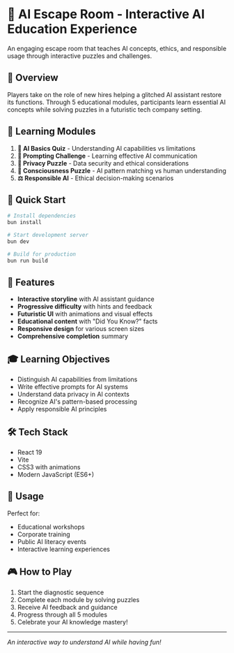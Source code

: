 # 🤖 AI Escape Room - Interactive AI Education Experience

An engaging escape room that teaches AI concepts, ethics, and responsible usage through interactive puzzles and challenges.

## 🎯 Overview

Players take on the role of new hires helping a glitched AI assistant restore its functions. Through 5 educational modules, participants learn essential AI concepts while solving puzzles in a futuristic tech company setting.

## 🧩 Learning Modules

1. **🧠 AI Basics Quiz** - Understanding AI capabilities vs limitations
2. **💬 Prompting Challenge** - Learning effective AI communication
3. **🔐 Privacy Puzzle** - Data security and ethical considerations
4. **🤖 Consciousness Puzzle** - AI pattern matching vs human understanding
5. **⚖️ Responsible AI** - Ethical decision-making scenarios

## 🚀 Quick Start

```bash
# Install dependencies
bun install

# Start development server
bun dev

# Build for production
bun run build
```

## 🎨 Features

- **Interactive storyline** with AI assistant guidance
- **Progressive difficulty** with hints and feedback
- **Futuristic UI** with animations and visual effects
- **Educational content** with "Did You Know?" facts
- **Responsive design** for various screen sizes
- **Comprehensive completion** summary

## 🎓 Learning Objectives

- Distinguish AI capabilities from limitations
- Write effective prompts for AI systems
- Understand data privacy in AI contexts
- Recognize AI's pattern-based processing
- Apply responsible AI principles

## 🛠️ Tech Stack

- React 19
- Vite
- CSS3 with animations
- Modern JavaScript (ES6+)

## 📱 Usage

Perfect for:
- Educational workshops
- Corporate training
- Public AI literacy events
- Interactive learning experiences

## 🎮 How to Play

1. Start the diagnostic sequence
2. Complete each module by solving puzzles
3. Receive AI feedback and guidance
4. Progress through all 5 modules
5. Celebrate your AI knowledge mastery!

---

*An interactive way to understand AI while having fun!*
